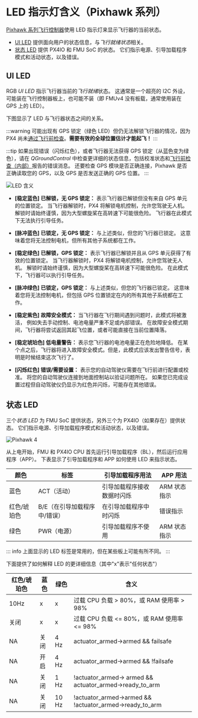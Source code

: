 # LED 指示灯含义（Pixhawk 系列）

[Pixhawk 系列飞行控制器](../flight_controller/pixhawk_series.md)使用 LED 指示灯来显示飞行器的当前状态。
- [UI LED](#ui_led) 提供面向用户的状态信息，与*飞行就绪状态*相关。
- [状态 LED](#status_led) 提供 PX4IO 和 FMU SoC 的状态。
  它们指示电源、引导加载程序模式和活动状态，以及错误。

<a id="ui_led"></a>

## UI LED

RGB *UI LED* 指示飞行器当前的*飞行就绪*状态。
这通常是一个超亮的 I2C 外设，可能装在飞行控制器板上，也可能不装（即 FMUv4 没有板载，通常使用装在 GPS 上的 LED）。

下图显示了 LED 与飞行器状态之间的关系。

:::warning
可能出现有 GPS 锁定（绿色 LED）但仍无法解锁飞行器的情况，因为 PX4 尚未[通过飞行前检查](../flying/pre_flight_checks.md)。**需要有效的全球位置估计才能起飞！**
:::

:::tip
如果出现错误（闪烁红色），或者飞行器无法获得 GPS 锁定（从蓝色变为绿色），请在 *QGroundControl* 中检查更详细的状态信息，包括校准状态和[飞行前检查（内部）](../flying/pre_flight_checks.md)报告的错误消息。
还要检查 GPS 模块是否正确连接，Pixhawk 是否正确读取您的 GPS，以及 GPS 是否发送正确的 GPS 位置。
:::

![LED 含义](../../assets/flight_controller/pixhawk_led_meanings.gif)


* **[稳定蓝色] 已解锁，无 GPS 锁定：** 表示飞行器已解锁但没有来自 GPS 单元的位置锁定。
当飞行器解锁时，PX4 将解锁电机控制，允许您驾驶无人机。
解锁时请始终谨慎，因为大型螺旋桨在高转速下可能很危险。
飞行器在此模式下无法执行引导任务。

* **[脉冲蓝色] 已锁定，无 GPS 锁定：** 与上述类似，但您的飞行器已锁定。
这意味着您将无法控制电机，但所有其他子系统都在工作。

* **[稳定绿色] 已解锁，GPS 锁定：** 表示飞行器已解锁并且从 GPS 单元获得了有效的位置锁定。
当飞行器解锁时，PX4 将解锁电机控制，允许您驾驶无人机。
解锁时请始终谨慎，因为大型螺旋桨在高转速下可能很危险。
在此模式下，飞行器可以执行引导任务。

* **[脉冲绿色] 已锁定，GPS 锁定：** 与上述类似，但您的飞行器已锁定。
  这意味着您将无法控制电机，但包括 GPS 位置锁定在内的所有其他子系统都在工作。

* **[稳定紫色] 故障安全模式：** 当飞行器在飞行期间遇到问题时，此模式将被激活，
例如失去手动控制、电池电量严重不足或内部错误。
在故障安全模式期间，飞行器将尝试返回其起飞位置，或者可能直接在当前位置降落。

* **[稳定琥珀色] 低电量警告：** 表示您飞行器的电池电量正在危险地降低。
在某个点之后，飞行器将进入故障安全模式。但是，此模式应该发出警告信号，表明是时候结束这次飞行了。

* **[闪烁红色] 错误/需要设置：** 表示您的自动驾驶仪需要在飞行前进行配置或校准。
将您的自动驾驶仪连接到地面控制站以验证问题所在。
如果您已完成设置过程但自动驾驶仪仍显示为红色并闪烁，可能存在其他错误。


<a id="status_led"></a>

## 状态 LED

三个*状态 LED* 为 FMU SoC 提供状态，另外三个为 PX4IO（如果存在）提供状态。
它们指示电源、引导加载程序模式和活动状态，以及错误。

![Pixhawk 4](../../assets/flight_controller/pixhawk4/pixhawk4_status_leds.jpg)

从上电开始，FMU 和 PX4IO CPU 首先运行引导加载程序（BL），然后运行应用程序（APP）。
下表显示了引导加载程序和 APP 如何使用 LED 来指示状态。

颜色 | 标签 | 引导加载程序用法 | APP 用法
--- | --- | --- | ---
蓝色 | ACT（活动） | 引导加载程序接收数据时闪烁 | ARM 状态指示
红色/琥珀色 | B/E（在引导加载程序中/错误） | 在引导加载程序中时闪烁 | 错误指示
绿色 |PWR（电源） | 引导加载程序不使用 | ARM 状态指示

::: info
上面显示的 LED 标签是常用的，但在某些板上可能有所不同。
:::

下面提供了如何解释 LED 的更详细信息（其中"x"表示"任何状态"）

红色/琥珀色 | 蓝色 |  绿色 | 含义
--- | --- | --- | ---
10Hz | x | x | 过载 CPU 负载 > 80%，或 RAM 使用率 > 98%
关闭 | x | x | 过载 CPU 负载 <= 80%，或 RAM 使用率 <= 98%
NA | 关闭 | 4 Hz| actuator_armed->armed && failsafe
NA | 开启 | 4 Hz | actuator_armed->armed && !failsafe
NA | 关闭 |1 Hz | !actuator_armed-> armed && actuator_armed->ready_to_arm
NA | 关闭 |10 Hz | !actuator_armed->armed  && !actuator_armed->ready_to_arm
